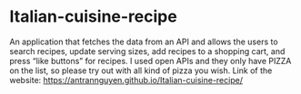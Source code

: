 # Italian-cuisine-recipe
An application that fetches the data from an API and allows the users to search recipes, update serving sizes, add recipes to a shopping cart, and press “like buttons” for recipes.
I used open APIs and they only have PIZZA on the list, so please try out with all kind of pizza you wish. 
Link of the website: https://antrannguyen.github.io/Italian-cuisine-recipe/
